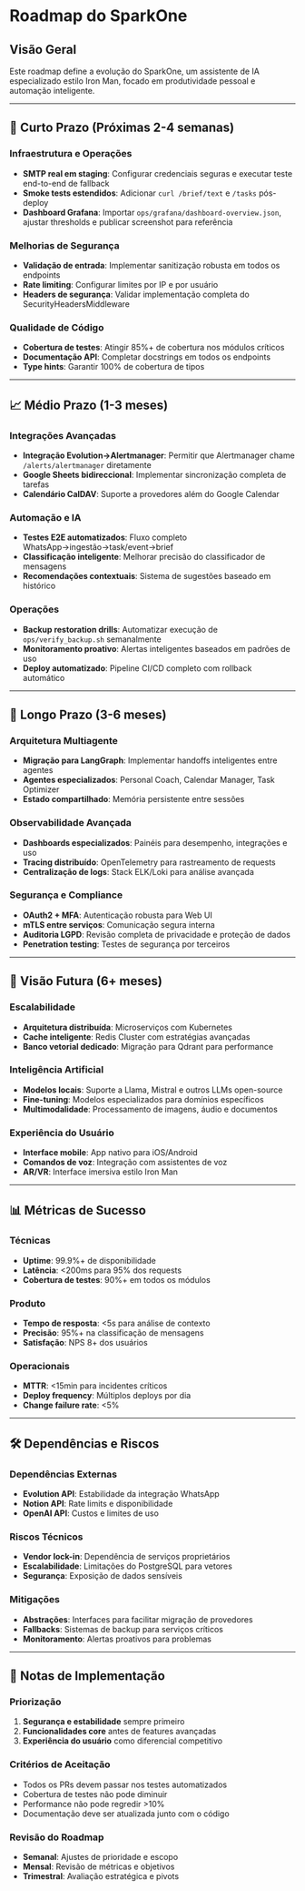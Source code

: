 # Roadmap do SparkOne

## Visão Geral
Este roadmap define a evolução do SparkOne, um assistente de IA especializado estilo Iron Man, focado em produtividade pessoal e automação inteligente.

---

## 🚀 Curto Prazo (Próximas 2-4 semanas)

### Infraestrutura e Operações
- **SMTP real em staging**: Configurar credenciais seguras e executar teste end-to-end de fallback
- **Smoke tests estendidos**: Adicionar `curl /brief/text` e `/tasks` pós-deploy
- **Dashboard Grafana**: Importar `ops/grafana/dashboard-overview.json`, ajustar thresholds e publicar screenshot para referência

### Melhorias de Segurança
- **Validação de entrada**: Implementar sanitização robusta em todos os endpoints
- **Rate limiting**: Configurar limites por IP e por usuário
- **Headers de segurança**: Validar implementação completa do SecurityHeadersMiddleware

### Qualidade de Código
- **Cobertura de testes**: Atingir 85%+ de cobertura nos módulos críticos
- **Documentação API**: Completar docstrings em todos os endpoints
- **Type hints**: Garantir 100% de cobertura de tipos

---

## 📈 Médio Prazo (1-3 meses)

### Integrações Avançadas
- **Integração Evolution→Alertmanager**: Permitir que Alertmanager chame `/alerts/alertmanager` diretamente
- **Google Sheets bidireccional**: Implementar sincronização completa de tarefas
- **Calendário CalDAV**: Suporte a provedores além do Google Calendar

### Automação e IA
- **Testes E2E automatizados**: Fluxo completo WhatsApp→ingestão→task/event→brief
- **Classificação inteligente**: Melhorar precisão do classificador de mensagens
- **Recomendações contextuais**: Sistema de sugestões baseado em histórico

### Operações
- **Backup restoration drills**: Automatizar execução de `ops/verify_backup.sh` semanalmente
- **Monitoramento proativo**: Alertas inteligentes baseados em padrões de uso
- **Deploy automatizado**: Pipeline CI/CD completo com rollback automático

---

## 🎯 Longo Prazo (3-6 meses)

### Arquitetura Multiagente
- **Migração para LangGraph**: Implementar handoffs inteligentes entre agentes
- **Agentes especializados**: Personal Coach, Calendar Manager, Task Optimizer
- **Estado compartilhado**: Memória persistente entre sessões

### Observabilidade Avançada
- **Dashboards especializados**: Painéis para desempenho, integrações e uso
- **Tracing distribuído**: OpenTelemetry para rastreamento de requests
- **Centralização de logs**: Stack ELK/Loki para análise avançada

### Segurança e Compliance
- **OAuth2 + MFA**: Autenticação robusta para Web UI
- **mTLS entre serviços**: Comunicação segura interna
- **Auditoria LGPD**: Revisão completa de privacidade e proteção de dados
- **Penetration testing**: Testes de segurança por terceiros

---

## 🔮 Visão Futura (6+ meses)

### Escalabilidade
- **Arquitetura distribuída**: Microserviços com Kubernetes
- **Cache inteligente**: Redis Cluster com estratégias avançadas
- **Banco vetorial dedicado**: Migração para Qdrant para performance

### Inteligência Artificial
- **Modelos locais**: Suporte a Llama, Mistral e outros LLMs open-source
- **Fine-tuning**: Modelos especializados para domínios específicos
- **Multimodalidade**: Processamento de imagens, áudio e documentos

### Experiência do Usuário
- **Interface mobile**: App nativo para iOS/Android
- **Comandos de voz**: Integração com assistentes de voz
- **AR/VR**: Interface imersiva estilo Iron Man

---

## 📊 Métricas de Sucesso

### Técnicas
- **Uptime**: 99.9%+ de disponibilidade
- **Latência**: <200ms para 95% dos requests
- **Cobertura de testes**: 90%+ em todos os módulos

### Produto
- **Tempo de resposta**: <5s para análise de contexto
- **Precisão**: 95%+ na classificação de mensagens
- **Satisfação**: NPS 8+ dos usuários

### Operacionais
- **MTTR**: <15min para incidentes críticos
- **Deploy frequency**: Múltiplos deploys por dia
- **Change failure rate**: <5%

---

## 🛠️ Dependências e Riscos

### Dependências Externas
- **Evolution API**: Estabilidade da integração WhatsApp
- **Notion API**: Rate limits e disponibilidade
- **OpenAI API**: Custos e limites de uso

### Riscos Técnicos
- **Vendor lock-in**: Dependência de serviços proprietários
- **Escalabilidade**: Limitações do PostgreSQL para vetores
- **Segurança**: Exposição de dados sensíveis

### Mitigações
- **Abstrações**: Interfaces para facilitar migração de provedores
- **Fallbacks**: Sistemas de backup para serviços críticos
- **Monitoramento**: Alertas proativos para problemas

---

## 📝 Notas de Implementação

### Priorização
1. **Segurança e estabilidade** sempre primeiro
2. **Funcionalidades core** antes de features avançadas
3. **Experiência do usuário** como diferencial competitivo

### Critérios de Aceitação
- Todos os PRs devem passar nos testes automatizados
- Cobertura de testes não pode diminuir
- Performance não pode regredir >10%
- Documentação deve ser atualizada junto com o código

### Revisão do Roadmap
- **Semanal**: Ajustes de prioridade e escopo
- **Mensal**: Revisão de métricas e objetivos
- **Trimestral**: Avaliação estratégica e pivots


